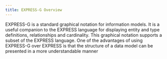 ```yaml
---
title: EXPRESS-G Overview
---
```


EXPRESS-G is a standard graphical notation for information models. It is a useful companion to the EXPRESS language for displaying entity and type definitions, relationships and cardinality. This graphical notation supports a subset of the EXPRESS language. One of the advantages of using EXPRESS-G over EXPRESS is that the structure of a data model can be presented in a more understandable manner